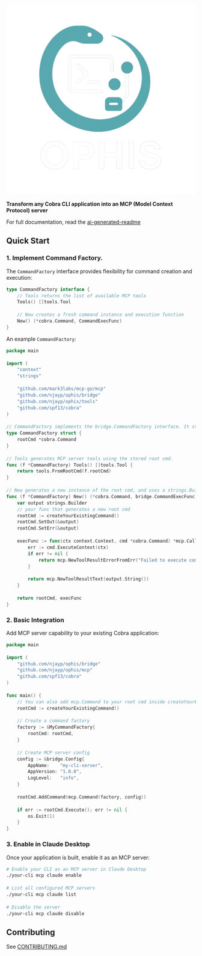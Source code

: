 ![Project Logo](./logo.png)

**Transform any Cobra CLI application into an MCP (Model Context Protocol) server**

For full documentation, read the [ai-generated-readme](README.ai.md)

## Quick Start

### 1. Implement Command Factory.

The `CommandFactory` interface provides flexibility for command creation and execution:

```go
type CommandFactory interface {
    // Tools returns the list of available MCP tools
    Tools() []tools.Tool
    
    // New creates a fresh command instance and execution function
    New() (*cobra.Command, CommandExecFunc)
}
```

An example `CommandFactory`:

```go
package main

import (
    "context"
    "strings"

    "github.com/mark3labs/mcp-go/mcp"
    "github.com/njayp/ophis/bridge"
    "github.com/njayp/ophis/tools"
    "github.com/spf13/cobra"
)

// CommandFactory implements the bridge.CommandFactory interface. It stores a root cmd on creation so it is available later for Tool generation.
type CommandFactory struct {
    rootCmd *cobra.Command
}

// Tools generates MCP server tools using the stored root cmd.
func (f *CommandFactory) Tools() []tools.Tool {
    return tools.FromRootCmd(f.rootCmd)
}

// New generates a new instance of the root cmd, and uses a strings.Builder to gather the output of the cmd. 
func (f *CommandFactory) New() (*cobra.Command, bridge.CommandExecFunc) {
    var output strings.Builder
    // your func that generates a new root cmd
    rootCmd := createYourExistingCommand()
    rootCmd.SetOut(&output)
    rootCmd.SetErr(&output)

    execFunc := func(ctx context.Context, cmd *cobra.Command) *mcp.CallToolResult {
        err := cmd.ExecuteContext(ctx)
        if err != nil {
            return mcp.NewToolResultErrorFromErr("Failed to execute command", err)
        }
        
        return mcp.NewToolResultText(output.String())
    }

    return rootCmd, execFunc
}
```

### 2. Basic Integration

Add MCP server capability to your existing Cobra application:

```go
package main

import (
    "github.com/njayp/ophis/bridge"
    "github.com/njayp/ophis/mcp"
    "github.com/spf13/cobra"
)

func main() {
    // You can also add mcp.Command to your root cmd inside createYourExistingCommand
    rootCmd := createYourExistingCommand()
    
    // Create a command factory
    factory := &MyCommandFactory{
        rootCmd: rootCmd,
    }
    
    // Create MCP server config
    config := &bridge.Config{
        AppName:    "my-cli-server",
        AppVersion: "1.0.0",
        LogLevel:   "info",
    }
    
    rootCmd.AddCommand(mcp.Command(factory, config))
    
    if err := rootCmd.Execute(); err != nil {
        os.Exit(1)
    }
}
```

### 3. Enable in Claude Desktop

Once your application is built, enable it as an MCP server:

```bash
# Enable your CLI as an MCP server in Claude Desktop
./your-cli mcp claude enable

# List all configured MCP servers
./your-cli mcp claude list

# Disable the server
./your-cli mcp claude disable
```

## Contributing

See [CONTRIBUTING.md](CONTRIBUTING.md)